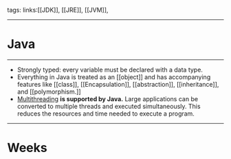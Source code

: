 tags:
links:[[JDK]], [[JRE]], [[JVM]], 

---

# Java
---
- Strongly typed: every variable must be declared with a data type.
- Everything in Java is treated as an [[object]] and has accompanying features like [[class]], [[Encapsulation]], [[abstraction]], [[inheritance]], and [[polymorphism.]]
-  [Multithreading](https://www.geeksforgeeks.org/multithreading-in-java/) **is supported by Java.** Large applications can be converted to multiple threads and executed simultaneously. This reduces the resources and time needed to execute a program.
--- 
# Weeks

